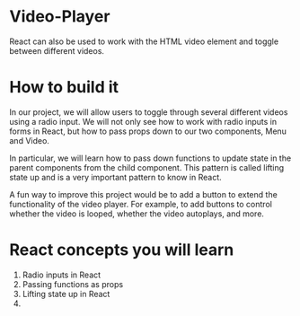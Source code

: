 # Video-Player
React can also be used to work with the HTML video element and toggle between different videos.
# How to build it
In our project, we will allow users to toggle through several different videos using a radio input. We will not only see how to work with radio inputs in forms in React, but how to pass props down to our two components, Menu and Video.

In particular, we will learn how to pass down functions to update state in the parent components from the child component. This pattern is called lifting state up and is a very important pattern to know in React.

A fun way to improve this project would be to add a button to extend the functionality of the video player. For example, to add buttons to control whether the video is looped, whether the video autoplays, and more.
# React concepts you will learn
1. Radio inputs in React
2. Passing functions as props
3. Lifting state up in React
4. 


